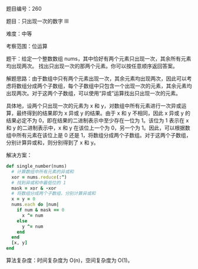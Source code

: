 题目编号：260

题目：只出现一次的数字 III

难度：中等

考察范围：位运算

题干：给定一个整数数组 nums，其中恰好有两个元素只出现一次，其余所有元素均出现两次。 找出只出现一次的那两个元素。你可以按任意顺序返回答案。

解题思路：由于数组中只有两个元素出现一次，其余元素均出现两次，因此可以考虑将数组分成两个子数组，每个子数组中只包含一个出现一次的元素，其余元素均出现两次。对于这两个子数组，可以使用“异或”运算找出只出现一次的元素。

具体地，设两个只出现一次的元素为 x 和 y，对数组中所有元素进行一次异或运算，最终得到的结果即为 x 异或 y 的结果。由于 x 和 y 不相同，因此 x 异或 y 的结果必定不为 0，即在结果的二进制表示中至少存在一位为 1。该位为 1 表示在 x 和 y 的二进制表示中，x 和 y 在该位上一个为 0，另一个为 1。因此，可以根据数组中所有元素在该位上是 0 还是 1，将数组分成两个子数组。对于这两个子数组，分别计算异或和，则分别得到了 x 和 y。

解决方案：

```ruby
def single_number(nums)
  # 计算数组中所有元素的异或和
  xor = nums.reduce(:^)
  # 找到异或和中最低位的 1
  mask = xor & -xor
  # 将数组分成两个子数组，分别计算异或和
  x = y = 0
  nums.each do |num|
    if num & mask == 0
      x ^= num
    else
      y ^= num
    end
  end
  [x, y]
end
```

算法复杂度：时间复杂度为 O(n)，空间复杂度为 O(1)。